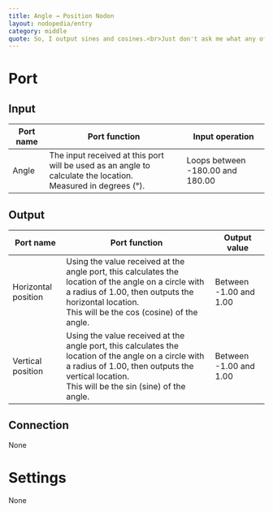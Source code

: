```yaml
---
title: Angle → Position Nodon
layout: nodopedia/entry
category: middle
quote: So, I output sines and cosines.<br>Just don't ask me what any of that means...
---
```


# Port
## Input
<div class="table-wrapper"><table><thead><tr><th>Port name</th><th>Port function</th><th>Input operation</th></tr></thead><tbody><tr><td>Angle</td><td>The input received at this port will be used as an angle to calculate the location.<br>Measured in degrees (°).</td><td>Loops between -180.00 and 180.00</td></tr></tbody></table></div>

## Output
<div class="table-wrapper"><table><thead><tr><th>Port name</th><th>Port function</th><th>Output value</th></tr></thead><tbody><tr><td>Horizontal position</td><td>Using the value received at the angle port, this calculates the location of the angle on a circle with a radius of 1.00, then outputs the horizontal location.<br>This will be the cos (cosine) of the angle.</td><td>Between -1.00 and 1.00</td></tr><tr><td>Vertical position</td><td>Using the value received at the angle port, this calculates the location of the angle on a circle with a radius of 1.00, then outputs the vertical location.<br>This will be the sin (sine) of the angle.</td><td>Between -1.00 and 1.00</td></tr></tbody></table></div>

## Connection
None

# Settings
None
